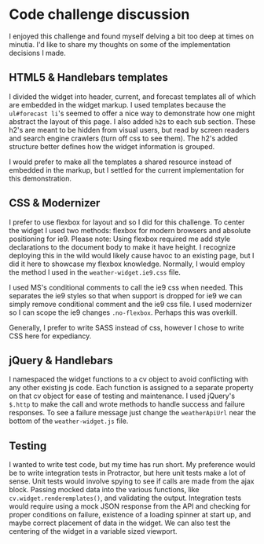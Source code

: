 # Code challenge discussion

I enjoyed this challenge and found myself delving a bit too deep at times on minutia.  I'd like to share my thoughts on some of the implementation decisions I made.

## HTML5 & Handlebars templates
I divided the widget into header, current, and forecast templates all of which are embedded in the widget markup. I used templates because the `ul#forecast li`'s seemed to offer a nice way to demonstrate how one might abstract the layout of this page.  I also added `h2`s to each sub section.  These h2's are meant to be hidden from visual users, but read by screen readers and search engine crawlers (turn off css to see them).  The h2's added structure better defines how the widget information is grouped.

I would prefer to make all the templates a shared resource instead of embedded in the markup, but I settled for the current implementation for this demonstration.

## CSS & Modernizer
I prefer to use flexbox for layout and so I did for this challenge. To center the widget I used two methods: flexbox for modern browsers and absolute positioning for ie9.  Please note: Using flexbox required me add style declarations to the document body to make it have height. I recognize deploying this in the wild would likely cause havoc to an existing page, but I did it here to showcase my flexbox knowledge.  Normally, I would employ the method I used in the `weather-widget.ie9.css` file.

I used MS's conditional comments to call the ie9 css when needed. This separates the ie9 styles so that when support is dropped for ie9 we can simply remove conditional comment and the ie9 css file.  I used modernizer so I can scope the ie9 changes `.no-flexbox`.  Perhaps this was overkill.

Generally, I prefer to write SASS instead of css, however I chose to write CSS here for expediancy. 

## jQuery & Handlebars
I namespaced the widget functions to a cv object to avoid conflicting with any other existing js code.  Each function is assigned to a separate property on that cv object for ease of testing and maintenance.  I used jQuery's `$.http` to make the call and wrote methods to handle success and failure responses.  To see a failure message just change the `weatherApiUrl` near the bottom of the `weather-widget.js` file.

## Testing
I wanted to write test code, but my time has run short. 
My preference would be to write integration tests in Protractor, but here unit tests make a lot of sense. Unit tests would involve spying to see if calls are made from the ajax block.  Passing mocked data into the various functions, like `cv.widget.renderemplates()`, and validating the output. Integration tests would require using a mock JSON response from the API and checking for proper conditions on failure, existence of a loading spinner at start up, and maybe correct placement of data in the widget. We can also test the centering of the widget in a variable sized viewport.
